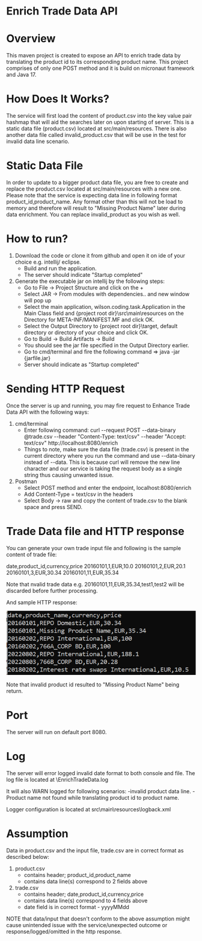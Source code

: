 Enrich Trade Data API
================================================================================================

Overview
================================================================================================
This maven project is created to expose an API to enrich trade data by translating the product id
to its corresponding product name. This project comprises of only one POST method and it is build
on micronaut framework and Java 17.

How Does It Works?
================================================================================================
The service will first load the content of product.csv into the key value pair hashmap that will
aid the searches later on upon starting of server. This is a static data file (product.csv) located 
at src/main/resources. There is also another data file called invalid_product.csv that will be use
in the test for invalid data line scenario.

Static Data File
================================================================================================
In order to update to a bigger product data file, you are free to create and replace the 
product.csv located at src/main/resources with a new one. Please note that the service is expecting
data line in following format product_id,product_name. Any format other than this will not be load
to memory and therefore will result to "Missing Product Name" later during data enrichment. You 
can replace invalid_product as you wish as well.

How to run?
================================================================================================
1) Download the code or clone it from github and open it on ide of your choice e.g. intellij/
eclipse.
   - Build and run the application.
   - The server should indicate "Startup completed"
2) Generate the executable jar on intellij by the following steps:
   - Go to File -> Project Structure and click on the + 
   - Select JAR -> From modules with dependencies.. and new window will pop up
   - Select the main application, wilson.coding.task.Application in the Main Class field and
     {project root dir}\src\main\resources on the Directory for META-INF/MANIFEST.MF and click OK.
   - Select the Output Directory to {project root dir}\target, default directory or directory of 
     your choice and click OK.
   - Go to Build -> Build Artifacts -> Build
   - You should see the jar file specified in the Output Directory earlier.
   - Go to cmd/terminal and fire the following command => java -jar {jarfile.jar}
   - Server should indicate as "Startup completed"
   
Sending HTTP Request
================================================================================================
Once the server is up and running, you may fire request to Enhance Trade Data API with the
following ways:
1) cmd/terminal
   - Enter following command:
     curl --request POST --data-binary @trade.csv --header "Content-Type: text/csv" 
     --header "Accept: text/csv" http://localhost:8080/enrich
   - Things to note, make sure the data file (trade.csv) is present in the current directory where you
     run the command and use --data-binary instead of --data. This is because curl will remove the
     new line character and our service is taking the request body as a single string thus
     causing unwanted issue.
2) Postman
   - Select POST method and enter the endpoint, localhost:8080/enrich
   - Add Content-Type = text/csv in the headers
   - Select Body -> raw and copy the content of trade.csv to the blank space and press SEND.
   
Trade Data file and HTTP response
================================================================================================
You can generate your own trade input file and following is the sample content of trade file:

date,product_id,currency,price
20160101,1,EUR,10.0
20160101,2,EUR,20.1
20160101,3,EUR,30.34
20160101,11,EUR,35.34

Note that nvalid trade data e.g. 20160101,11,EUR,35.34,test1,test2 will be discarded before further
processing.

And sample HTTP response:

![img.png](img.png)

Note that invalid product id resulted to "Missing Product Name" being return.

Port
================================================================================================
The server will run on default port 8080.


Log
================================================================================================
The server will error logged invalid date format to both console and file. The log file is located
at \EnrichTradeData.log

It will also WARN logged for following scenarios:
    -invalid product data line.
    -Product name not found while translating product id to product name.

Logger configuration is located at src\main\resources\logback.xml

Assumption
================================================================================================
Data in product.csv and the input file, trade.csv are in correct format as described below:

1) product.csv
   - contains header; product_id,product_name
   - contains data line(s) correspond to 2 fields above
2) trade.csv
   - contains header; date,product_id,currency,price
   - contains data line(s) correspond to 4 fields above
   - date field is in correct format - yyyyMMdd
   
NOTE that data/input that doesn't conform to the above assumption might cause unintended issue
with the service/unexpected outcome or response/logged/omitted in the http response.

